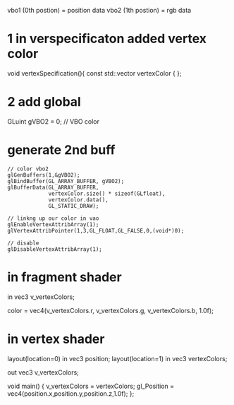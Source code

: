 
vbo1 (0th postion) = position data
vbo2 (1th postion) = rgb data

# 1 in verspecificaton  added vertex color
void vertexSpecification(){
    const std::vector<GLfloat> vertexColor {
   };

# 2 add global 
GLuint gVBO2  = 0; // VBO color

# generate 2nd buff
    // color vbo2 
    glGenBuffers(1,&gVBO2);
    glBindBuffer(GL_ARRAY_BUFFER, gVBO2);
    glBufferData(GL_ARRAY_BUFFER,
                 vertexColor.size() * sizeof(GLfloat),
                 vertexColor.data(),
                 GL_STATIC_DRAW);

    // linkng up our color in vao
    glEnableVertexAttribArray(1);
    glVertexAttribPointer(1,3,GL_FLOAT,GL_FALSE,0,(void*)0);

    // disable
    glDisableVertexAttribArray(1);


# in fragment shader 
in vec3 v_vertexColors;

color = vec4(v_vertexColors.r, v_vertexColors.g, v_vertexColors.b, 1.0f);

# in vertex shader 
layout(location=0) in vec3 position;
layout(location=1) in vec3 vertexColors;

out vec3 v_vertexColors;

void main()
{
    v_vertexColors = vertexColors;
     gl_Position = vec4(position.x,position.y,position.z,1.0f);
};
